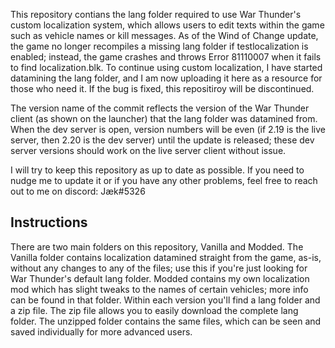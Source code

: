 This repository contians the lang folder required to use War Thunder's custom localization system, which allows users to edit texts within the game such as vehicle names or kill messages. As of the Wind of Change update, the game no longer recompiles a missing lang folder if testlocalization is enabled; instead, the game crashes and throws Error 81110007 when it fails to find localization.blk. To continue using custom localization, I have started datamining the lang folder, and I am now uploading it here as a resource for those who need it. If the bug is fixed, this repositiroy will be discontinued.

The version name of the commit reflects the version of the War Thunder client (as shown on the launcher) that the lang folder was datamined from. When the dev server is open, version numbers will be even (if 2.19 is the live server, then 2.20 is the dev server) until the update is released; these dev server versions should work on the live server client without issue. 

I will try to keep this repository as up to date as possible. If you need to nudge me to update it or if you have any other problems, feel free to reach out to me on discord: Jæk#5326

## Instructions

There are two main folders on this repository, Vanilla and Modded. The Vanilla folder contains localization datamined straight from the game, as-is, without any changes to any of the files; use this if you're just looking for War Thunder's default lang folder. Modded contains my own localization mod which has slight tweaks to the names of certain vehicles; more info can be found in that folder. 
Within each version you'll find a lang folder and a zip file. The zip file allows you to easily download the complete lang folder. The unzipped folder contains the same files, which can be seen and saved individually for more advanced users.
